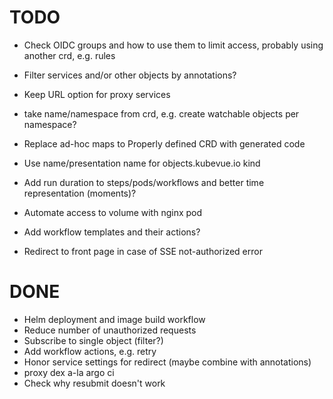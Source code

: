 # TODO

* Check OIDC groups and how to use them to limit access, probably using another crd, e.g. rules

* Filter services and/or other objects by annotations?
* Keep URL option for proxy services
* take name/namespace from crd, e.g. create watchable objects per namespace?

* Replace ad-hoc maps to Properly defined CRD with generated code
* Use name/presentation name for objects.kubevue.io kind

* Add run duration to steps/pods/workflows and better time representation (moments)?

* Automate access to volume with nginx pod
* Add workflow templates and their actions?
* Redirect to front page in case of SSE not-authorized error

# DONE

* Helm deployment and image build workflow
* Reduce number of unauthorized requests
* Subscribe to single object (filter?)
* Add workflow actions, e.g. retry
* Honor service settings for redirect (maybe combine with annotations)
* proxy dex a-la argo ci
* Check why resubmit doesn't work

